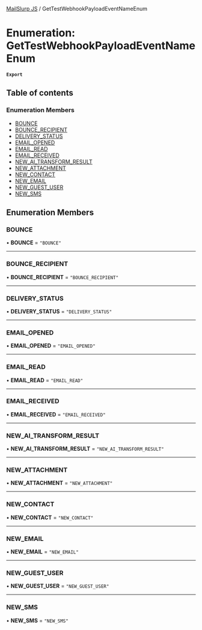 [MailSlurp JS](../README.md) / GetTestWebhookPayloadEventNameEnum

# Enumeration: GetTestWebhookPayloadEventNameEnum

**`Export`**

## Table of contents

### Enumeration Members

- [BOUNCE](GetTestWebhookPayloadEventNameEnum.md#bounce)
- [BOUNCE\_RECIPIENT](GetTestWebhookPayloadEventNameEnum.md#bounce_recipient)
- [DELIVERY\_STATUS](GetTestWebhookPayloadEventNameEnum.md#delivery_status)
- [EMAIL\_OPENED](GetTestWebhookPayloadEventNameEnum.md#email_opened)
- [EMAIL\_READ](GetTestWebhookPayloadEventNameEnum.md#email_read)
- [EMAIL\_RECEIVED](GetTestWebhookPayloadEventNameEnum.md#email_received)
- [NEW\_AI\_TRANSFORM\_RESULT](GetTestWebhookPayloadEventNameEnum.md#new_ai_transform_result)
- [NEW\_ATTACHMENT](GetTestWebhookPayloadEventNameEnum.md#new_attachment)
- [NEW\_CONTACT](GetTestWebhookPayloadEventNameEnum.md#new_contact)
- [NEW\_EMAIL](GetTestWebhookPayloadEventNameEnum.md#new_email)
- [NEW\_GUEST\_USER](GetTestWebhookPayloadEventNameEnum.md#new_guest_user)
- [NEW\_SMS](GetTestWebhookPayloadEventNameEnum.md#new_sms)

## Enumeration Members

### BOUNCE

• **BOUNCE** = ``"BOUNCE"``

___

### BOUNCE\_RECIPIENT

• **BOUNCE\_RECIPIENT** = ``"BOUNCE_RECIPIENT"``

___

### DELIVERY\_STATUS

• **DELIVERY\_STATUS** = ``"DELIVERY_STATUS"``

___

### EMAIL\_OPENED

• **EMAIL\_OPENED** = ``"EMAIL_OPENED"``

___

### EMAIL\_READ

• **EMAIL\_READ** = ``"EMAIL_READ"``

___

### EMAIL\_RECEIVED

• **EMAIL\_RECEIVED** = ``"EMAIL_RECEIVED"``

___

### NEW\_AI\_TRANSFORM\_RESULT

• **NEW\_AI\_TRANSFORM\_RESULT** = ``"NEW_AI_TRANSFORM_RESULT"``

___

### NEW\_ATTACHMENT

• **NEW\_ATTACHMENT** = ``"NEW_ATTACHMENT"``

___

### NEW\_CONTACT

• **NEW\_CONTACT** = ``"NEW_CONTACT"``

___

### NEW\_EMAIL

• **NEW\_EMAIL** = ``"NEW_EMAIL"``

___

### NEW\_GUEST\_USER

• **NEW\_GUEST\_USER** = ``"NEW_GUEST_USER"``

___

### NEW\_SMS

• **NEW\_SMS** = ``"NEW_SMS"``
